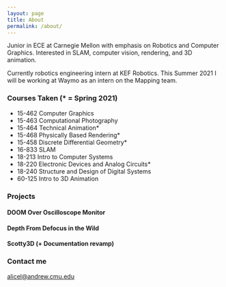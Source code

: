 ```yaml
---
layout: page
title: About
permalink: /about/
---
```


Junior in ECE at Carnegie Mellon with emphasis on Robotics and Computer
Graphics.  Interested in SLAM, computer vision, rendering, and 3D animation.

Currently robotics engineering intern at KEF Robotics.
This Summer 2021 I will be working at Waymo as an intern on the Mapping team.

### Courses Taken (* = Spring 2021)

  - 15-462 Computer Graphics
  - 15-463 Computational Photography
  - 15-464 Technical Animation*
  - 15-468 Physically Based Rendering*
  - 15-458 Discrete Differential Geometry*
  - 16-833 SLAM
  - 18-213 Intro to Computer Systems
  - 18-220 Electronic Devices and Analog Circuits*
  - 18-240 Structure and Design of Digital Systems
  - 60-125 Intro to 3D Animation

### Projects


#### DOOM Over Oscilloscope Monitor
#### Depth From Defocus in the Wild
#### Scotty3D (+ Documentation revamp)

### Contact me

[alicel@andrew.cmu.edu](mailto:alicel@andrew.cmu.ed)
